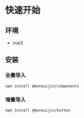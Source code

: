 <!--
 * @Author: yudidayeye 908737208@qq.com
 * @Date: 2024-01-04 15:42:09
 * @LastEditors: yudidayeye 908737208@qq.com
 * @LastEditTime: 2024-01-04 15:56:45
 * @FilePath: \mono-ui\docs\guide\quick-start.md
 * @Description: 这是默认设置,请设置`customMade`, 打开koroFileHeader查看配置 进行设置: https://github.com/OBKoro1/koro1FileHeader/wiki/%E9%85%8D%E7%BD%AE
-->

# 快速开始

## 环境

- vue3

## 安装

### 全量导入

```shell
npm install @monouijin/components
```

### 增量导入

```shell
npm install @monouijin/button
```
